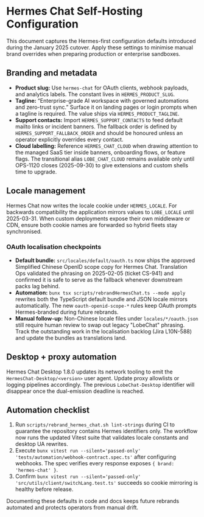 # Hermes Chat Self-Hosting Configuration

This document captures the Hermes-first configuration defaults introduced during
the January 2025 cutover. Apply these settings to minimise manual brand overrides
when preparing production or enterprise sandboxes.

## Branding and metadata

- **Product slug:** Use `hermes-chat` for OAuth clients, webhook payloads, and
  analytics labels. The constant lives in `HERMES_PRODUCT_SLUG`.
- **Tagline:** “Enterprise-grade AI workspace with governed automations and
  zero-trust sync.” Surface it on landing pages or login prompts when a tagline is
  required. The value ships via `HERMES_PRODUCT_TAGLINE`.
- **Support contacts:** Import `HERMES_SUPPORT_CONTACTS` to feed default mailto
  links or incident banners. The fallback order is defined by
  `HERMES_SUPPORT_FALLBACK_ORDER` and should be honoured unless an operator
  explicitly overrides every contact.
- **Cloud labelling:** Reference `HERMES_CHAT_CLOUD` when drawing attention to
  the managed SaaS tier inside banners, onboarding flows, or feature flags. The
  transitional alias `LOBE_CHAT_CLOUD` remains available only until OPS-1120
  closes (2025-09-30) to give extensions and custom shells time to upgrade.

## Locale management

Hermes Chat now writes the locale cookie under `HERMES_LOCALE`. For backwards
compatibility the application mirrors values to `LOBE_LOCALE` until 2025-03-31.
When custom deployments expose their own middleware or CDN, ensure both cookie
names are forwarded so hybrid fleets stay synchronised.

### OAuth localisation checkpoints

- **Default bundle:** `src/locales/default/oauth.ts` now ships the approved
  Simplified Chinese OpenID scope copy for Hermes Chat. Translation Ops
  validated the phrasing on 2025-02-05 (ticket CS-941) and confirmed it is safe
  to serve as the fallback whenever downstream packs lag behind.
- **Automation:** `bunx tsx scripts/rebrandHermesChat.ts --mode apply` rewrites both
  the TypeScript default bundle and JSON locale mirrors automatically. The new
  `oauth-openid-scope-*` rules keep OAuth prompts Hermes-branded during future
  rebrands.
- **Manual follow-up:** Non-Chinese locale files under `locales/*/oauth.json`
  still require human review to swap out legacy "LobeChat" phrasing. Track the
  outstanding work in the localisation backlog (Jira L10N-588) and update the
  bundles as translations land.

## Desktop + proxy automation

Hermes Chat Desktop 1.8.0 updates its network tooling to emit the
`HermesChat-Desktop/<version>` user agent. Update proxy allowlists or logging
pipelines accordingly. The previous `LobeChat-Desktop` identifier will disappear
once the dual-emission deadline is reached.

## Automation checklist

1. Run `scripts/rebrand_hermes_chat.sh lint-strings` during CI to guarantee the
   repository contains Hermes identifiers only. The workflow now runs the updated
   Vitest suite that validates locale constants and desktop UA rewrites.
2. Execute `bunx vitest run --silent='passed-only' 'tests/automation/webhook-contract.spec.ts'`
   after configuring webhooks. The spec verifies every response exposes
   `{ brand: 'hermes-chat' }`.
3. Confirm `bunx vitest run --silent='passed-only' 'src/utils/client/switchLang.test.ts'`
   succeeds so cookie mirroring is healthy before release.

Documenting these defaults in code and docs keeps future rebrands automated and
protects operators from manual drift.
